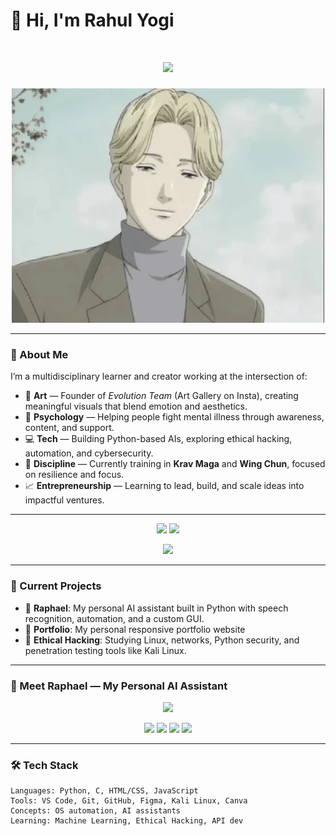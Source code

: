 # 👋 Hi, I'm Rahul Yogi


<!-- GitHub Profile README for RAHUL8489XX -->

<h1 align="center">
  <img src="https://readme-typing-svg.herokuapp.com/?font=Fira+Code&size=28&duration=4000&pause=1000&color=38B2AC&center=true&vCenter=true&width=800&lines=Hi+%F0%9F%91%8B%2C+I'm+Rahul+Yogi;Artist+%7C+Hacker+%7C+Future+Web+Developer+%7C+Coder;Welcome+to+my+universe+of+creation+and+logic" />
</h1>

<p align="center">
  <img src="https://github.com/RAHUL8489XX/Intro/blob/053ef834a7b939cf1c556b0ddc907c96bd71434e/cqnQgrgnS1CkLZHwQq.webp" width="500px" />
</p>


---


### 🌟 About Me
I’m a multidisciplinary learner and creator working at the intersection of:

- 🎨 **Art** — Founder of *Evolution Team* (Art Gallery on Insta), creating meaningful visuals that blend emotion and aesthetics.  
- 🧠 **Psychology** — Helping people fight mental illness through awareness, content, and support.  
- 💻 **Tech** — Building Python-based AIs, exploring ethical hacking, automation, and cybersecurity.  
- 🥋 **Discipline** — Currently training in **Krav Maga** and **Wing Chun**, focused on resilience and focus.  
- 📈 **Entrepreneurship** — Learning to lead, build, and scale ideas into impactful ventures.

---

<p align="center"> <img src="https://github-readme-stats.vercel.app/api?username=RAHUL8489XX&theme=tokyonight&show_icons=true&hide_border=true" width="48%" /> <img src="https://github-readme-streak-stats.herokuapp.com/?user=RAHUL8489XX&theme=tokyonight&hide_border=true" width="48%" /> </p> <p align="center"> <img src="https://github-readme-stats.vercel.app/api/top-langs/?username=RAHUL8489XX&layout=compact&theme=tokyonight&hide_border=true" width="48%" /> </p>

---


### 💼 Current Projects
- 🧠 **Raphael**: My personal AI assistant built in Python with speech recognition, automation, and a custom GUI.
- 🎨 **Portfolio**: My personal responsive portfolio website 
- 🔐 **Ethical Hacking**: Studying Linux, networks, Python security, and penetration testing tools like Kali Linux.
  

---

### 🤖 Meet Raphael — My Personal AI Assistant

<p align="center">
  <img src="https://github.com/RAHUL8489XX/Intro/blob/c6bb03f0bba696438230b3c833adb6361e522c8c/Untitled%20design.gif" width="400px" />
</p>


<p align="center"> <img src="https://img.shields.io/badge/Built%20With-Python-blue?style=for-the-badge&logo=python&logoColor=white"> <img src="https://img.shields.io/badge/Speech%20Module-Enabled-success?style=for-the-badge"> <img src="https://img.shields.io/badge/GUI%20Interface-Custom-lightgrey?style=for-the-badge"> <img src="https://img.shields.io/badge/Status-Online-brightgreen?style=for-the-badge"> </p>

---

### 🛠️ Tech Stack
```**python
Languages: Python, C, HTML/CSS, JavaScript  
Tools: VS Code, Git, GitHub, Figma, Kali Linux, Canva
Concepts: OS automation, AI assistants  
Learning: Machine Learning, Ethical Hacking, API dev  

